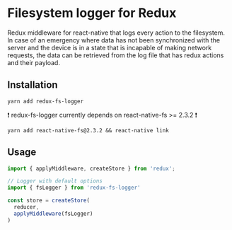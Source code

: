 # Filesystem logger for Redux
Redux middleware for react-native that logs every action to the filesystem. In case of an emergency where data has not been synchronized with the server and the device is in a state that is incapable of making network requests, the data can be retrieved from the log file that has redux actions and their payload.  
   
## Installation
``` 
yarn add redux-fs-logger 
```
:exclamation: redux-fs-logger currently depends on react-native-fs >= 2.3.2 :exclamation:  
``` 
yarn add react-native-fs@2.3.2 && react-native link 
``` 
   
## Usage  
```javascript
import { applyMiddleware, createStore } from 'redux';

// Logger with default options
import { fsLogger } from 'redux-fs-logger'

const store = createStore(
  reducer,
  applyMiddleware(fsLogger)
)
```
